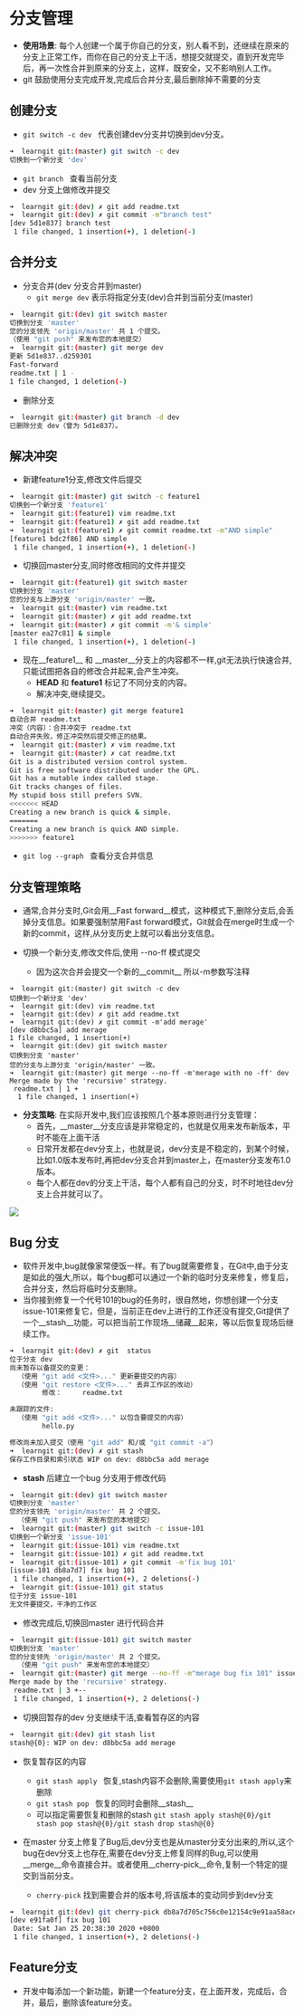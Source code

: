 # 分支管理
* __使用场景__: 每个人创建一个属于你自己的分支，别人看不到，还继续在原来的分支上正常工作，而你在自己的分支上干活，想提交就提交，直到开发完毕后，再一次性合并到原来的分支上，这样，既安全，又不影响别人工作。
* git 鼓励使用分支完成开发,完成后合并分支,最后删除掉不需要的分支 

## 创建分支
* ```git switch -c dev ``` 代表创建dev分支并切换到dev分支。

```bash
➜  learngit git:(master) git switch -c dev
切换到一个新分支 'dev'
```

* ```git branch ```  查看当前分支
* dev 分支上做修改并提交

```bash
➜  learngit git:(dev) ✗ git add readme.txt
➜  learngit git:(dev) ✗ git commit -m"branch test"
[dev 5d1e837] branch test
 1 file changed, 1 insertion(+), 1 deletion(-)
```

## 合并分支
* 分支合并(dev 分支合并到master) 
    * ``` git merge dev ``` 表示将指定分支(dev)合并到当前分支(master)

```bash
➜  learngit git:(dev) git switch master
切换到分支 'master'
您的分支领先 'origin/master' 共 1 个提交。
（使用 "git push" 来发布您的本地提交）
➜  learngit git:(master) git merge dev
更新 5d1e837..d259301
Fast-forward
readme.txt | 1 -
1 file changed, 1 deletion(-)
```
* 删除分支

```bash
➜  learngit git:(master) git branch -d dev
已删除分支 dev（曾为 5d1e837）。
```

## 解决冲突
* 新建feature1分支,修改文件后提交

```bash
➜  learngit git:(master) git switch -c feature1
切换到一个新分支 'feature1'
➜  learngit git:(feature1) vim readme.txt
➜  learngit git:(feature1) ✗ git add readme.txt
➜  learngit git:(feature1) ✗ git commit readme.txt -m"AND simple"
[feature1 bdc2f86] AND simple
 1 file changed, 1 insertion(+), 1 deletion(-)
```
* 切换回master分支,同时修改相同的文件并提交

```bash
➜  learngit git:(feature1) git switch master
切换到分支 'master'
您的分支与上游分支 'origin/master' 一致。
➜  learngit git:(master) vim readme.txt
➜  learngit git:(master) ✗ git add readme.txt
➜  learngit git:(master) ✗ git commit -m'& simple'
[master ea27c81] & simple
 1 file changed, 1 insertion(+), 1 deletion(-)
```

* 现在__feature1__ 和 __master__分支上的内容都不一样,git无法执行快速合并,只能试图把各自的修改合并起来,会产生冲突。
    * __HEAD__ 和 __feature1__ 标记了不同分支的内容。
    * 解决冲突,继续提交。

```bash
➜  learngit git:(master) git merge feature1
自动合并 readme.txt
冲突（内容）：合并冲突于 readme.txt
自动合并失败，修正冲突然后提交修正的结果。
➜  learngit git:(master) ✗ vim readme.txt
➜  learngit git:(master) ✗ cat readme.txt
Git is a distributed version control system.
Git is free software distributed under the GPL.
Git has a mutable index called stage.
Git tracks changes of files.
My stupid boss still prefers SVN.
<<<<<<< HEAD
Creating a new branch is quick & simple.
=======
Creating a new branch is quick AND simple.
>>>>>>> feature1
```
* ```git log --graph ``` 查看分支合并信息

## 分支管理策略
* 通常,合并分支时,Git会用__Fast forward__模式，这种模式下,删除分支后,会丢掉分支信息。如果要强制禁用Fast forward模式，Git就会在merge时生成一个新的commit，这样,从分支历史上就可以看出分支信息。

* 切换一个新分支,修改文件后,使用 --no-ff  模式提交
    * 因为这次合并会提交一个新的__commit__ 所以-m参数写注释
```
➜  learngit git:(master) git switch -c dev
切换到一个新分支 'dev'
➜  learngit git:(dev) vim readme.txt
➜  learngit git:(dev) ✗ git add readme.txt
➜  learngit git:(dev) ✗ git commit -m'add merage'
[dev d8bbc5a] add merage
1 file changed, 1 insertion(+)
➜  learngit git:(dev) git switch master
切换到分支 'master'
您的分支与上游分支 'origin/master' 一致。
➜  learngit git:(master) git merge --no-ff -m'merage with no -ff' dev
Merge made by the 'recursive' strategy.
 readme.txt | 1 +
  1 file changed, 1 insertion(+)
```
* __分支策略__: 在实际开发中,我们应该按照几个基本原则进行分支管理：
    * 首先，__master__分支应该是非常稳定的，也就是仅用来发布新版本，平时不能在上面干活
    * 日常开发都在dev分支上，也就是说，dev分支是不稳定的，到某个时候，比如1.0版本发布时,再把dev分支合并到master上，在master分支发布1.0版本。
    * 每个人都在dev的分支上干活，每个人都有自己的分支，时不时地往dev分支上合并就可以了。

<a href="https://sm.ms/image/9tQHEa1sZFMq4ID" target="_blank"><img src="https://i.loli.net/2020/01/25/9tQHEa1sZFMq4ID.png" ></a>

## Bug 分支
* 软件开发中,bug就像家常便饭一样。有了bug就需要修复，在Git中,由于分支是如此的强大,所以，每个bug都可以通过一个新的临时分支来修复，修复后，合并分支，然后将临时分支删除。
* 当你接到修复一个代号101的bug的任务时，很自然地，你想创建一个分支issue-101来修复它，但是，当前正在dev上进行的工作还没有提交,Git提供了一个__stash__功能，可以把当前工作现场__储藏__起来，等以后恢复现场后继续工作。

```bash
➜  learngit git:(dev) ✗ git  status
位于分支 dev
尚未暂存以备提交的变更：
  （使用 "git add <文件>..." 更新要提交的内容）
  （使用 "git restore <文件>..." 丢弃工作区的改动）
        修改：     readme.txt

未跟踪的文件:
  （使用 "git add <文件>..." 以包含要提交的内容）
        hello.py

修改尚未加入提交（使用 "git add" 和/或 "git commit -a"）
➜  learngit git:(dev) ✗ git stash
保存工作目录和索引状态 WIP on dev: d8bbc5a add merage
```
* __stash__  后建立一个bug 分支用于修改代码

```bash
➜  learngit git:(dev) git switch master
切换到分支 'master'
您的分支领先 'origin/master' 共 2 个提交。
  （使用 "git push" 来发布您的本地提交）
➜  learngit git:(master) git switch -c issue-101
切换到一个新分支 'issue-101'
➜  learngit git:(issue-101) vim readme.txt
➜  learngit git:(issue-101) ✗ git add readme.txt
➜  learngit git:(issue-101) ✗ git commit -m'fix bug 101'
[issue-101 db8a7d7] fix bug 101
 1 file changed, 1 insertion(+), 2 deletions(-)
➜  learngit git:(issue-101) git status
位于分支 issue-101
无文件要提交，干净的工作区
```
* 修改完成后,切换回master 进行代码合并

```bash
➜  learngit git:(issue-101) git switch master
切换到分支 'master'
您的分支领先 'origin/master' 共 2 个提交。
  （使用 "git push" 来发布您的本地提交）
➜  learngit git:(master) git merge --no-ff -m"merage bug fix 101" issue-101
Merge made by the 'recursive' strategy.
 readme.txt | 3 +--
 1 file changed, 1 insertion(+), 2 deletions(-)
```

* 切换回暂存的dev 分支继续干活,查看暂存区的内容
```bash
➜  learngit git:(dev) git stash list
stash@{0}: WIP on dev: d8bbc5a add merage
```
* 恢复暂存区的内容 
	* ```git stash apply ``` 恢复,stash内容不会删除,需要使用``` git stash apply ```来删除
	* ```git stash pop ``` 恢复的同时会删除__stash__
    * 可以指定需要恢复和删除的stash ``` git stash apply stash@{0}/git stash pop stash@{0}/git stash drop stash@{0} ```

* 在master 分支上修复了Bug后,dev分支也是从master分支分出来的,所以,这个bug在dev分支上也存在,需要在dev分支上修复同样的Bug,可以使用 __merge__命令直接合并。或者使用__cherry-pick__命令,复制一个特定的提交到当前分支。
    * ``` cherry-pick ``` 找到需要合并的版本号,将该版本的变动同步到dev分支

```bash
➜  learngit git:(dev) git cherry-pick db8a7d705c756c0e12154c9e91aa58acedb1368f
[dev e91fa0f] fix bug 101
 Date: Sat Jan 25 20:38:30 2020 +0800
 1 file changed, 1 insertion(+), 2 deletions(-)
```

## Feature分支
* 开发中每添加一个新功能，新建一个feature分支，在上面开发，完成后，合并，最后，删除该feature分支。


